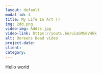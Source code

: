 ```yaml
---
layout: default
modal-id: 4
title: My Life In Art ()
img: 2dd.png
video-img: Addss.jpg
video-link: https://youtu.be/uiaGMG6V4kk
alt: Doreens Dead video
project-date: 
client:
category:
---
```

Hello world
